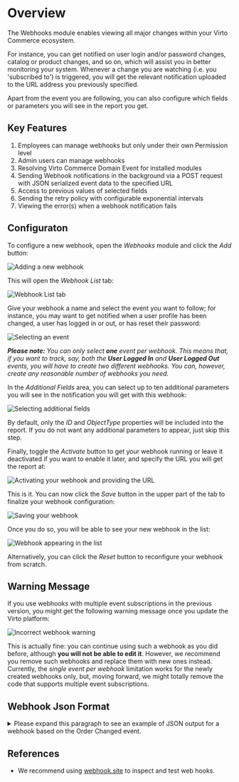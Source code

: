 
# Overview

The Webhooks module enables viewing all major changes within your Virto Commerce ecosystem.

For instance, you can get notified on user login and/or password changes, catalog or product changes, and so on, which will assist you in better monitoring your system. Whenever a change you are watching (i.e. you 'subscribed to') is triggered, you will get the relevant notification uploaded to the URL address you previously specified.

Apart from the event you are following, you can also configure which fields or parameters you will see in the report you get.

## Key Features

1. Employees can manage webhooks but only under their own Permission level
1. Admin users can manage webhooks
1. Resolving Virto Commerce Domain Event for installed modules
1. Sending Webhook notifications in the background via a POST request with JSON serialized event data to the specified URL
1. Access to previous values of selected fields
1. Sending the retry policy with configurable exponential intervals
1. Viewing the error(s) when a webhook notification fails

## Configuraton

To configure a new webhook, open the *Webhooks* module and click the *Add* button:

![Adding a new webhook](./media/01-adding-a-new-webhook.png)

This will open the *Webhook List* tab:

![Webhook List tab](./media/02-webhook-list.png)

Give your webhook a name and select the event you want to follow; for instance, you may want to get notified when a user profile has been changed, a user has logged in or out, or has reset their password:

![Selecting an event](./media/03-selecting-an-event.png)

***Please note:*** *You can only select **one** event per webhook. This means that, if you want to track, say, both the **User Logged In** and **User Logged Out** events, you will have to create two different webhooks. You can, however, create any reasonable number of webhooks you need.*

In the *Additional Fields* area, you can select up to ten additional parameters you will see in the notification you will get with this webhook:

![Selecting additional fields](./media/04-additional-fields.png)

By default, only the *ID* and *ObjectType* properties will be included into the report. If you do not want any additional parameters to appear, just skip this step.

Finally, toggle the *Activate* button to get your webhook running or leave it deactivated if you want to enable it later, and specify the URL you will get the report at:

![Activating your webhook and providing the URL](./media/05-activation-and-url.png)

This is it. You can now click the *Save* button in the upper part of the tab to finalize your webhook configuration:

![Saving your webhook](./media/06-saving-webhook.png)

Once you do so, you will be able to see your new webhook in the list:

![Webhook appearing in the list](./media/07-webhook-appearing-in-the-list.png)

Alternatively, you can click the *Reset* button to reconfigure your webhook from scratch.

## Warning Message
If you use webhooks with multiple event subscriptions in the previous version, you might get the following warning message once you update the Virto platform:

![Incorrect webhook warning](./media/incorrect-webhook-warnings.png)

This is actually fine: you can continue using such a webhook as you did before, although **you will not be able to edit it**. However, we recommend you remove such webhooks and replace them with new ones instead. Currently, the *single event per webhook* limitation works for the newly created webhooks only, but, moving forward, we might totally remove the code that supports multiple event subscriptions.

## Webhook Json Format

<details><summary>Please expand this paragraph to see an example of JSON output for a webhook based on the Order Changed event.</summary>

```
{
  "EventId": "VirtoCommerce.OrdersModule.Core.Events.OrderChangedEvent",
  "Attempt": 1,
  "EventBody": [
    {
      "ObjectType": "VirtoCommerce.OrdersModule.Core.Model.CustomerOrder",
      "Id": "1d58ff39-0631-44aa-afc6-a0d4adbc9787",
      "Status": "New",
      "Number": "CO220224-00003",
      "__Previous": {
        "Status": "Pending",
        "Number": "CO220224-00003"
      }
    }
  ]
}


NOTE: You can then call the Order API and get the extended order information.

NOTE: `__Previous` field contains the same list of the fields with previous values.

```
</details>

## References
* We recommend using [webhook.site](https://webhook.site/) to inspect and test web hooks.
